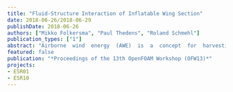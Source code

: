 ```yaml
---
title: "Fluid-Structure Interaction of Inflatable Wing Section"
date: 2018-06-26/2018-06-29
publishDate: 2018-06-26
authors: ["Mikko Folkersma", "Paul Thedens", "Roland Schmehl"]
publication_types: ["1"]
abstract: "Airborne  wind  energy  (AWE)  is  a  concept  for  harvesting  wind  energy  using  tethered  flying  devices.  Compared  toconventional wind turbines AWE systems require substantially less support structures like a tower.  The replacementof towers by tethers also allow accessing higher altitudes where winds blow stronger and more persistent.  Severalconfigurations are currently pursued.  Electricity can be generated with on-board propellers which are driven by the airflow and the power is transmitted to the ground through a conducting tether. Another configuration is the pumping cyclein which case the kite flies crosswind to pull a tether that is unreeled as it moves a ground-based electrical generator, anda retraction phase when the kite is reeled in. Next to electricity generation AWE can also be used for ship propulsion. We consider a single cell of a ram-air wing in our study which is based on an inflatable double skin design.  Ram-air wings are inflated by the stagnation pressure entering through inlets at the leading edge. The internalpressure provides structural stability and stiffness.  The fully or partially inflated structure is flexible and can thereforeexhibit large deformations during flight.  This introduces a strong coupling between the structure and the air flow sincethe internal pressure in dependent on the wind speed, and a deformed kite will inevitably have a different pressure fieldcaused by the flow compared to an un-deformed kite. Also, bridle system induces a significant additional drag to the wingdrag and therefore the kites fly with high angle of attack to obtain high lift and to ultimately maximise power output. Highangles of attack causes the flow to separate which cannot be simulated with fast inviscid methods and therefore a CFDanalysis tool such as OpenFOAM is required.The main challenge in analysis and design of these kites is the governing fluid-structure interaction (FSI) mechanism,which leads to a drastic increase in model complexity. On the other hand utilising FSI is crucial to obtain reliable results. on  performance  measures  and  structural  integrity.   We  follow  the  partitioned  coupling  approach,  where  the  fluid  andstructure domains are solved individually and coupled at their interface. In this work we couple OpenFOAM with ourfinite element (FE) solver mem4pyby using the coupling tool preCICE. The coupled solver is then used to simulate asingle ram-air wing section (cell) and its change in aerodynamic performance due to deformation."
featured: false
publication: "*Proceedings of the 13th OpenFOAM Workshop (OFW13)*"
projects:
- ESR01
- ESR10
---
```


